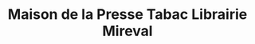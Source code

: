---
title: "Maison de la Presse Tabac Librairie Mireval"
url: /mireval/maison-de-la-presse-tabac-librairie-mireval/
shop: Zeitungen
---